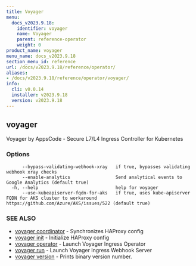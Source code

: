 ```yaml
---
title: Voyager
menu:
  docs_v2023.9.18:
    identifier: voyager
    name: Voyager
    parent: reference-operator
    weight: 0
product_name: voyager
menu_name: docs_v2023.9.18
section_menu_id: reference
url: /docs/v2023.9.18/reference/operator/
aliases:
- /docs/v2023.9.18/reference/operator/voyager/
info:
  cli: v0.0.14
  installer: v2023.9.18
  version: v2023.9.18
---
```


## voyager

Voyager by AppsCode - Secure L7/L4 Ingress Controller for Kubernetes

### Options

```
      --bypass-validating-webhook-xray   if true, bypasses validating webhook xray checks
      --enable-analytics                 Send analytical events to Google Analytics (default true)
  -h, --help                             help for voyager
      --use-kubeapiserver-fqdn-for-aks   if true, uses kube-apiserver FQDN for AKS cluster to workaround https://github.com/Azure/AKS/issues/522 (default true)
```

### SEE ALSO

* [voyager coordinator](/docs/v2023.9.18/reference/operator/voyager_coordinator)	 - Synchronizes HAProxy config
* [voyager init](/docs/v2023.9.18/reference/operator/voyager_init)	 - Initialize HAProxy config
* [voyager operator](/docs/v2023.9.18/reference/operator/voyager_operator)	 - Launch Voyager Ingress Operator
* [voyager run](/docs/v2023.9.18/reference/operator/voyager_run)	 - Launch Voyager Ingress Webhook Server
* [voyager version](/docs/v2023.9.18/reference/operator/voyager_version)	 - Prints binary version number.

